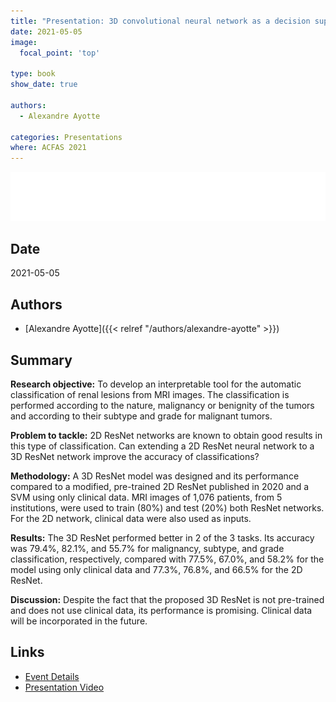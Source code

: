 ```yaml
---
title: "Presentation: 3D convolutional neural network as a decision support system for multiple renal tumor classification tasks"
date: 2021-05-05
image:
  focal_point: 'top'

type: book
show_date: true

authors:
  - Alexandre Ayotte

categories: Presentations
where: ACFAS 2021
---
```


![ACFAS](featured.png)

## Date

2021-05-05

## Authors

- [Alexandre Ayotte]({{< relref "/authors/alexandre-ayotte" >}})

## Summary 

**Research objective:** To develop an interpretable tool for the automatic classification of renal lesions from MRI images. The classification is performed according to the nature, malignancy or benignity of the tumors and according to their subtype and grade for malignant tumors.

**Problem to tackle:** 2D ResNet networks are known to obtain good results in this type of classification. Can extending a 2D ResNet neural network to a 3D ResNet network improve the accuracy of classifications?

**Methodology:** A 3D ResNet model was designed and its performance compared to a modified, pre-trained 2D ResNet published in 2020 and a SVM using only clinical data. MRI images of 1,076 patients, from 5 institutions, were used to train (80%) and test (20%) both ResNet networks. For the 2D network, clinical data were also used as inputs.

**Results:** The 3D ResNet performed better in 2 of the 3 tasks. Its accuracy was 79.4%, 82.1%, and 55.7% for malignancy, subtype, and grade classification, respectively, compared with 77.5%, 67.0%, and 58.2% for the model using only clinical data and 77.3%, 76.8%, and 66.5% for the 2D ResNet.

**Discussion:** Despite the fact that the proposed 3D ResNet is not pre-trained and does not use clinical data, its performance is promising. Clinical data will be incorporated in the future.

## Links

- [Event Details](https://www.acfas.ca/evenements/congres/programme/88/600/614/c)
- [Presentation Video](https://vimeo.com/542213504/c5040822fa)
